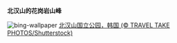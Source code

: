 
**北汉山的花岗岩山峰**

![bing-wallpaper](https://www.bing.com/th?id=OHR.BukhansanSeoul_ZH-CN8002920750_1920x1080.jpg)
[北汉山国立公园，韩国 (© TRAVEL TAKE PHOTOS/Shutterstock)](https://www.bing.com/search?q=%E5%8C%97%E6%B1%89%E5%B1%B1%E5%9B%BD%E7%AB%8B%E5%85%AC%E5%9B%AD&amp;form=hpcapt&amp;mkt=zh-cn)
  